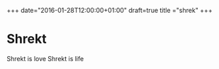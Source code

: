 +++
date="2016-01-28T12:00:00+01:00"
draft=true
title ="shrek"
+++
# Shrekt
Shrekt is love Shrekt is life
